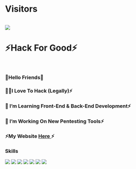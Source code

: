 <p align="center"> 
<h1>Visitors</h1><br />
<img src="https://camo.githubusercontent.com/49199c3c594c526f193a5049b8e41256ea81cd86e652a71ed4061722beed576b/68747470733a2f2f70726f66696c652d636f756e7465722e676c697463682e6d652f78456c6b6f6d792f636f756e742e737667"/><br />
<p align="center"> 
<h1>⚡Hack For Good⚡</h1><br />
 
 ### 🥷Hello Friends🥷
 
### 🧑‍💻I Love To Hack (Legally)⚡
### 🌱 I’m Learning Front-End & Back-End Development⚡
### 🔭 I’m Working On New Pentesting Tools⚡
### ⚡My Website [ Here ](https://)⚡

### Skills

![](https://img.shields.io/badge/HTML-informational?style=flat&logo=HTML5&logoColor=black&color=E34F26) ![](https://img.shields.io/badge/CSS-informational?style=flat&logo=CSS3&logoColor=black&color=1572B6) ![](https://img.shields.io/badge/Javascript-informational?style=flat&logo=Javascript&logoColor=black&color=F7DF1E) ![](https://img.shields.io/badge/Python-informational?style=flat&logo=Python&logoColor=black&color=3776AB) ![](https://img.shields.io/badge/php-informational?style=flat&logo=PHP&logoColor=gold&color=6A5ACD)   ![](https://img.shields.io/badge/MySQL-informational?style=flat&logo=MySQL&logoColor=black&color=FFA500) ![](https://img.shields.io/badge/ReactJs-informational?style=flat&logo=React&logoColor=00BFFF&color=000)
